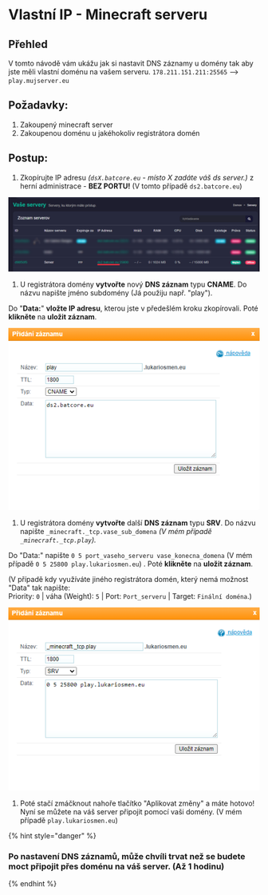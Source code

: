 # Vlastní IP - Minecraft serveru

## **Přehled**

V tomto návodě vám ukážu jak si nastavit DNS záznamy u domény tak aby jste měli vlastní doménu na vašem serveru. `178.211.151.211:25565` --&gt; `play.mujserver.eu`

## **Požadavky:**

1. Zakoupený minecraft server  
2. Zakoupenou doménu u jakéhokoliv registrátora domén

## Postup:

1. Zkopírujte IP adresu _\(`dsX.batcore.eu` - místo X zadáte váš ds server.\)_ z herní administrace - **BEZ PORTU!** \(V tomto případě `ds2.batcore.eu`\)

![](../.gitbook/assets/image%20%283%29.png)

1. U registrátora domény **vytvořte** nový **DNS záznam** typu **CNAME**. Do názvu napište jméno subdomény \(Já použiju např. "play"\). 

Do "**Data:**" **vložte IP adresu**, kterou jste v předešlém kroku zkopírovali. Poté **klikněte** na **uložit záznam**.

![](../.gitbook/assets/image%20%284%29.png)

1. U registrátora domény **vytvořte** další **DNS záznam** typu **SRV**. Do názvu napište `_minecraft._tcp.vase_sub_domena` _\(V mém případě `_minecraft._tcp.play`\)._

Do "Data:" napište `0 5 port_vaseho_serveru vase_konecna_domena` \(V mém případě `0 5 25800 play.lukariosmen.eu`\) . Poté **klikněte** na **uložit záznam**.

\(V případě kdy využíváte jiného registrátora domén, který nemá možnost "Data" tak napište:  
Priority: `0` \| váha \(Weight\): `5` \| Port: `Port_serveru` \| Target: `Finální doména`.\)

![](../.gitbook/assets/image%20%285%29.png)

1. Poté stačí zmáčknout nahoře tlačítko "Aplikovat změny" a máte hotovo! Nyní se můžete na váš server připojit pomocí vaši domény. \(V mém případě `play.lukariosmen.eu`\)

{% hint style="danger" %}
### Po nastavení DNS záznamů, může chvíli trvat než se budete moct připojit přes doménu na váš server. \(Až 1 hodinu\)
{% endhint %}

